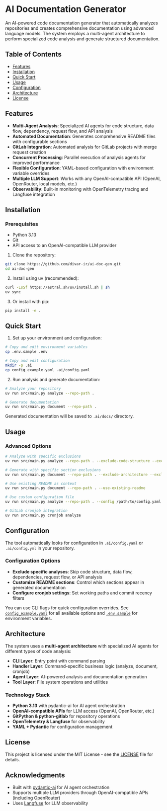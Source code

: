 # AI Documentation Generator

An AI-powered code documentation generator that automatically analyzes repositories and creates comprehensive documentation using advanced language models. The system employs a multi-agent architecture to perform specialized code analysis and generate structured documentation.

## Table of Contents

- [Features](#features)
- [Installation](#installation)
- [Quick Start](#quick-start)
- [Usage](#usage)
- [Configuration](#configuration)
- [Architecture](#architecture)
- [License](#license)

## Features

- **Multi-Agent Analysis**: Specialized AI agents for code structure, data flow, dependency, request flow, and API analysis
- **Automated Documentation**: Generates comprehensive README files with configurable sections
- **GitLab Integration**: Automated analysis for GitLab projects with merge request creation
- **Concurrent Processing**: Parallel execution of analysis agents for improved performance
- **Flexible Configuration**: YAML-based configuration with environment variable overrides
- **Multiple LLM Support**: Works with any OpenAI-compatible API (OpenAI, OpenRouter, local models, etc.)
- **Observability**: Built-in monitoring with OpenTelemetry tracing and Langfuse integration

## Installation

### Prerequisites

- Python 3.13
- Git
- API access to an OpenAI-compatible LLM provider

1. Clone the repository:
```bash
git clone https://github.com/divar-ir/ai-doc-gen.git
cd ai-doc-gen
```

2. Install using uv (recommended):
```bash
curl -LsSf https://astral.sh/uv/install.sh | sh
uv sync
```

3. Or install with pip:
```bash
pip install -e .
```

## Quick Start

1. Set up your environment and configuration:
```bash
# Copy and edit environment variables
cp .env.sample .env

# Copy and edit configuration
mkdir -p .ai
cp config_example.yaml .ai/config.yaml
```

2. Run analysis and generate documentation:
```bash
# Analyze your repository
uv run src/main.py analyze --repo-path .

# Generate documentation
uv run src/main.py document --repo-path .
```

Generated documentation will be saved to `.ai/docs/` directory.

## Usage

### Advanced Options

```bash
# Analyze with specific exclusions
uv run src/main.py analyze --repo-path . --exclude-code-structure --exclude-data-flow

# Generate with specific section exclusions
uv run src/main.py document --repo-path . --exclude-architecture --exclude-c4-model

# Use existing README as context
uv run src/main.py document --repo-path . --use-existing-readme

# Use custom configuration file
uv run src/main.py analyze --repo-path . --config /path/to/config.yaml

# GitLab cronjob integration
uv run src/main.py cronjob analyze
```

## Configuration

The tool automatically looks for configuration in `.ai/config.yaml` or `.ai/config.yml` in your repository.

### Configuration Options

- **Exclude specific analyses**: Skip code structure, data flow, dependencies, request flow, or API analysis
- **Customize README sections**: Control which sections appear in generated documentation  
- **Configure cronjob settings**: Set working paths and commit recency filters

You can use CLI flags for quick configuration overrides. See [`config_example.yaml`](config_example.yaml) for all available options and [`.env.sample`](.env.sample) for environment variables.

## Architecture

The system uses a **multi-agent architecture** with specialized AI agents for different types of code analysis:

- **CLI Layer**: Entry point with command parsing
- **Handler Layer**: Command-specific business logic (analyze, document, cronjob)
- **Agent Layer**: AI-powered analysis and documentation generation
- **Tool Layer**: File system operations and utilities

### Technology Stack

- **Python 3.13** with pydantic-ai for AI agent orchestration
- **OpenAI-compatible APIs** for LLM access (OpenAI, OpenRouter, etc.)
- **GitPython & python-gitlab** for repository operations
- **OpenTelemetry & Langfuse** for observability
- **YAML + Pydantic** for configuration management

## License

This project is licensed under the MIT License - see the [LICENSE](LICENSE) file for details.

## Acknowledgments

- Built with [pydantic-ai](https://ai.pydantic.dev/) for AI agent orchestration
- Supports multiple LLM providers through OpenAI-compatible APIs (including OpenRouter)
- Uses [Langfuse](https://langfuse.com/) for LLM observability
